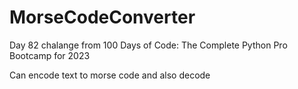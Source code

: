# MorseCodeConverter
Day 82 chalange from 100 Days of Code: The Complete Python Pro Bootcamp for 2023

Can encode text to morse code and also decode
